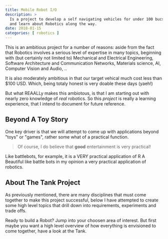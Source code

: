 ```yaml
---
title: Mobile Robot I/O
description: >
  Is a project to develop a self navigating vehicles for under 100 bucs,
  and learn about Robotics along the way.
date: 2018-01-15
categories: [ robotics ]
---
```


This is an ambitious project for a number of reasons: aside from the fact
that Robotics involves a serious level of expertise in many topics,
beginning with (but certainly not limited to) Mechanical and
Electrical Engineering, Software Architecture and Communication
Networks, Materials science, AI, Computer Vision and Audio, ..

It is also moderately ambitious in that our target vehical much cost
less than $100 USD.  Which, being totaly honest is very doable these
days (yaeh!)

But what REAALLy makes this ambiotous, is that I am starting out with
nearly zero knowledge of _real_ robotics.  So this _project_ is really
a learning experience, that I intend to document for future reference.

## Beyond A Toy Story

One key driver is that we will attempt to come up with applications
beyond "toys" or "games", rather some what of a practical function.

> Of course, I do believe that **good** entertainment is very
> practical!  

Like battlebots, for example, it is a VERY practical application of R
A Beautiful like battle bots in my opinion a very practical
application of robotics.


## About The Tank Project

As previously mentioned, there are many disciplines that must come
together to make this project successful, below I have attempted to
create some high level topics that drill down into requirements,
experiments and trade offs.

Ready to build a Robot?  Jump into your choosen area of interest.  But
first maybe you want a high level overview of how everything is
envisioned to come together, have a look at the Tank. 
